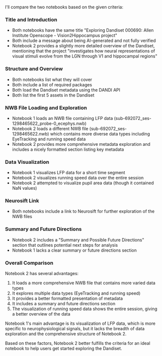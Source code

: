 I'll compare the two notebooks based on the given criteria:

### Title and Introduction
- Both notebooks have the same title "Exploring Dandiset 000690: Allen Institute Openscope - Vision2Hippocampus project"
- Both include a message about being AI-generated and not fully verified
- Notebook 2 provides a slightly more detailed overview of the Dandiset, mentioning that the project "investigates how neural representations of visual stimuli evolve from the LGN through V1 and hippocampal regions"

### Structure and Overview
- Both notebooks list what they will cover
- Both include a list of required packages
- Both load the Dandiset metadata using the DANDI API
- Both list the first 5 assets in the Dandiset

### NWB File Loading and Exploration
- Notebook 1 loads an NWB file containing LFP data (sub-692072_ses-1298465622_probe-0_ecephys.nwb)
- Notebook 2 loads a different NWB file (sub-692072_ses-1298465622.nwb) which contains more diverse data types including EyeTracking and running speed data
- Notebook 2 provides more comprehensive metadata exploration and includes a nicely formatted section listing key metadata

### Data Visualization
- Notebook 1 visualizes LFP data for a short time segment
- Notebook 2 visualizes running speed data over the entire session
- Notebook 2 attempted to visualize pupil area data (though it contained NaN values)

### Neurosift Link
- Both notebooks include a link to Neurosift for further exploration of the NWB files

### Summary and Future Directions
- Notebook 2 includes a "Summary and Possible Future Directions" section that outlines potential next steps for analysis
- Notebook 1 lacks a clear summary or future directions section

### Overall Comparison

Notebook 2 has several advantages:
1. It loads a more comprehensive NWB file that contains more varied data types
2. It explores multiple data types (EyeTracking and running speed)
3. It provides a better formatted presentation of metadata
4. It includes a summary and future directions section
5. The visualization of running speed data shows the entire session, giving a better overview of the data

Notebook 1's main advantage is its visualization of LFP data, which is more specific to neurophysiological signals, but it lacks the breadth of data exploration and the comprehensive structure of Notebook 2.

Based on these factors, Notebook 2 better fulfills the criteria for an ideal notebook to help users get started exploring the Dandiset.